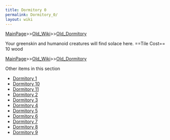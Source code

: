 ```yaml
---
title: Dormitory 0
permalink: Dormitory_0/
layout: wiki
---
```


[MainPage](/keeperrl_wiki/ "wikilink")>>[Old_Wiki](/keeperrl_wiki/Old_Wiki "wikilink")>>[Old_Dormitory](/keeperrl_wiki/Old_Dormitory "wikilink")

Your greenskin and humanoid creatures will find solace here.
==Tile Cost==
10 wood

[MainPage](/keeperrl_wiki/ "wikilink")>>[Old_Wiki](/keeperrl_wiki/Old_Wiki "wikilink")>>[Old_Dormitory](/keeperrl_wiki/Old_Dormitory "wikilink")

Other items in this section
-    [Dormitory 1](/keeperrl_wiki/Dormitory_1 "wikilink")
-    [Dormitory 10](/keeperrl_wiki/Dormitory_10 "wikilink")
-    [Dormitory 11](/keeperrl_wiki/Dormitory_11 "wikilink")
-    [Dormitory 2](/keeperrl_wiki/Dormitory_2 "wikilink")
-    [Dormitory 3](/keeperrl_wiki/Dormitory_3 "wikilink")
-    [Dormitory 4](/keeperrl_wiki/Dormitory_4 "wikilink")
-    [Dormitory 5](/keeperrl_wiki/Dormitory_5 "wikilink")
-    [Dormitory 6](/keeperrl_wiki/Dormitory_6 "wikilink")
-    [Dormitory 7](/keeperrl_wiki/Dormitory_7 "wikilink")
-    [Dormitory 8](/keeperrl_wiki/Dormitory_8 "wikilink")
-    [Dormitory 9](/keeperrl_wiki/Dormitory_9 "wikilink")
